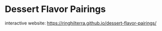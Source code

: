 # Dessert Flavor Pairings



interactive website: https://ringhilterra.github.io/dessert-flavor-pairings/

